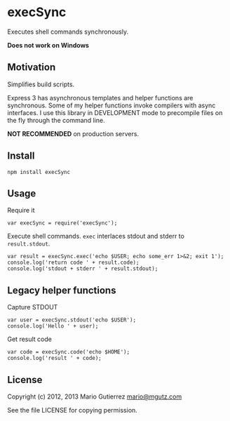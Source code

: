 # execSync

Executes shell commands synchronously.

**Does not work on Windows**

## Motivation

Simplifies build scripts.

Express 3 has asynchronous templates and helper functions are synchronous.
Some of my helper functions invoke compilers with async interfaces. I use
this library in DEVELOPMENT mode to precompile files on the fly through the
command line.

**NOT RECOMMENDED** on production servers.


## Install

    npm install execSync

## Usage

Require it

    var execSync = require('execSync');

Execute shell commands. `exec` interlaces stdout and stderr to `result.stdout`.

    var result = execSync.exec('echo $USER; echo some_err 1>&2; exit 1');
    console.log('return code ' + result.code);
    console.log('stdout + stderr ' + result.stdout);

## Legacy helper functions

Capture STDOUT

    var user = execSync.stdout('echo $USER');
    console.log('Hello ' + user);

Get result code

    var code = execSync.code('echo $HOME');
    console.log('result ' + code);

## License

Copyright (c) 2012, 2013 Mario Gutierrez mario@mgutz.com

See the file LICENSE for copying permission.
